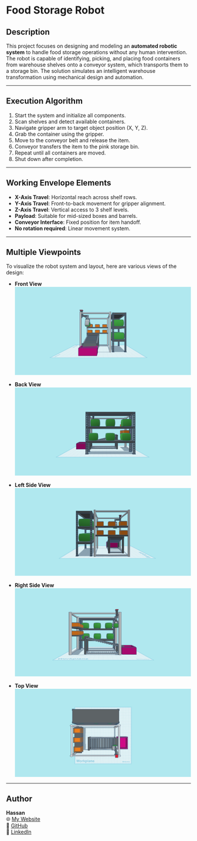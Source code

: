 # Food Storage Robot

## Description

This project focuses on designing and modeling an **automated robotic system** to handle food storage operations without any human intervention. The robot is capable of identifying, picking, and placing 
food containers from warehouse shelves onto a conveyor system, which transports them to a storage bin. The solution simulates an intelligent warehouse transformation using mechanical design and automation.

---

## Execution Algorithm

1. Start the system and initialize all components.
2. Scan shelves and detect available containers.
3. Navigate gripper arm to target object position (X, Y, Z).
4. Grab the container using the gripper.
5. Move to the conveyor belt and release the item.
6. Conveyor transfers the item to the pink storage bin.
7. Repeat until all containers are moved.
8. Shut down after completion.

---

## Working Envelope Elements

- **X-Axis Travel**: Horizontal reach across shelf rows.
- **Y-Axis Travel**: Front-to-back movement for gripper alignment.
- **Z-Axis Travel**: Vertical access to 3 shelf levels.
- **Payload**: Suitable for mid-sized boxes and barrels.
- **Conveyor Interface**: Fixed position for item handoff.
- **No rotation required**: Linear movement system.

---

## Multiple Viewpoints

To visualize the robot system and layout, here are various views of the design:

- **Front View**  
  ![Front](./front.png)

- **Back View**  
  ![Back](./back.png)

- **Left Side View**  
  ![Left Side](./LeftSide.png)

- **Right Side View**  
  ![Right Side](./RighttSide.png)

- **Top View**  
  ![Top](./top.png)

---

## Author

**Hassan**  
🌐 [My Website](https://hsnhb.social/)  
🔗 [GitHub](https://github.com/HasanBGIt)  
🔗 [LinkedIn](https://www.linkedin.com/in/hsnhb/)
